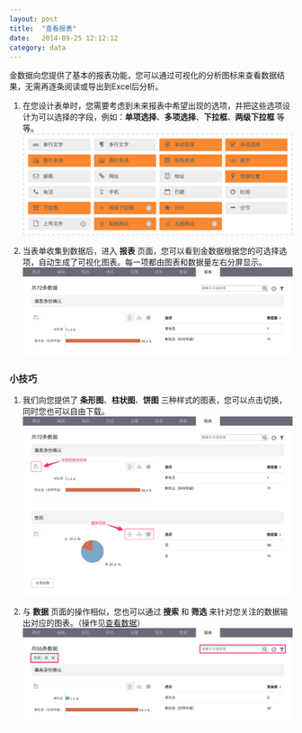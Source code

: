 ```yaml
---
layout: post
title:  "查看报表"
date:   2014-09-25 12:12:12
category: data
---
```


金数据向您提供了基本的报表功能，您可以通过可视化的分析图标来查看数据结果，无需再逐条阅读或导出到Excel后分析。

1. 在您设计表单时，您需要考虑到未来报表中希望出现的选项，并把这些选项设计为可以选择的字段，例如：**单项选择**、**多项选择**、**下拉框**、**两级下拉框** 等等。  
	![](/images/report-field.png)
   
2. 当表单收集到数据后，进入 **报表** 页面，您可以看到金数据根据您的可选择选项，自动生成了可视化图表。每一项都由图表和数据量左右分屏显示。
	![](/images/report-result.png)


### 小技巧

1. 我们向您提供了 **条形图**、**柱状图**、**饼图** 三种样式的图表，您可以点击切换，同时您也可以自由下载。
	![](/images/report-result_chart.png)

2. 与 **数据** 页面的操作相似，您也可以通过 **搜索** 和 **筛选** 来针对您关注的数据输出对应的图表。（操作见[查看数据](data.html)）
	![](/images/report-filter.png)
